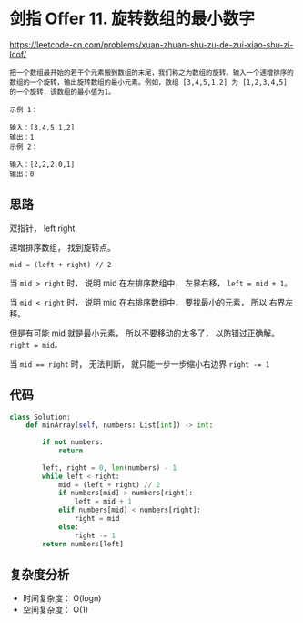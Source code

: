 剑指 Offer 11. 旋转数组的最小数字
====
https://leetcode-cn.com/problems/xuan-zhuan-shu-zu-de-zui-xiao-shu-zi-lcof/
```剑指 Offer 11. 旋转数组的最小数字
把一个数组最开始的若干个元素搬到数组的末尾，我们称之为数组的旋转。输入一个递增排序的数组的一个旋转，输出旋转数组的最小元素。例如，数组 [3,4,5,1,2] 为 [1,2,3,4,5] 的一个旋转，该数组的最小值为1。  

示例 1：

输入：[3,4,5,1,2]
输出：1
示例 2：

输入：[2,2,2,0,1]
输出：0
```
## 思路

双指针， left right

递增排序数组， 找到旋转点。

`mid = (left + right) // 2`

当 `mid > right` 时， 说明 mid 在左排序数组中， 左界右移， `left = mid + 1`。

当 `mid < right` 时， 说明 mid 在右排序数组中， 要找最小的元素， 所以 右界左移。 

但是有可能 mid 就是最小元素， 所以不要移动的太多了， 以防错过正确解。 `right = mid`。

当 `mid == right` 时， 无法判断， 就只能一步一步缩小右边界 `right -= 1`

## 代码
```python
class Solution:
    def minArray(self, numbers: List[int]) -> int:
       
        if not numbers:
            return
        
        left, right = 0, len(numbers) - 1
        while left < right:
            mid = (left + right) // 2
            if numbers[mid] > numbers[right]:
                left = mid + 1
            elif numbers[mid] < numbers[right]:
                right = mid
            else:
                right -= 1
        return numbers[left]
```

## 复杂度分析
- 时间复杂度： O(logn)
- 空间复杂度： O(1)
